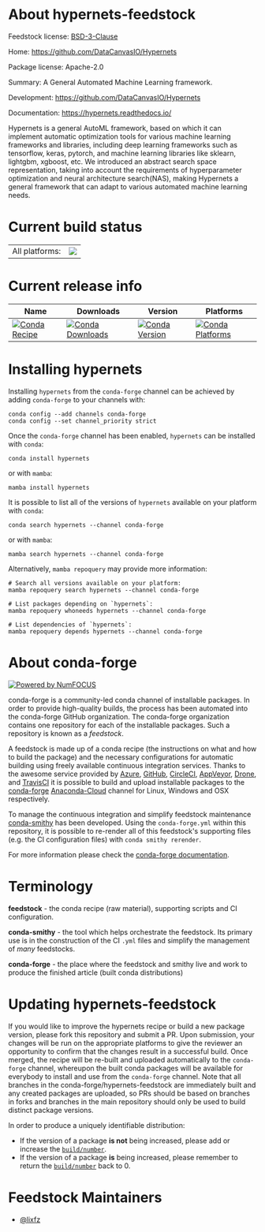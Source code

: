 About hypernets-feedstock
=========================

Feedstock license: [BSD-3-Clause](https://github.com/conda-forge/hypernets-feedstock/blob/main/LICENSE.txt)

Home: https://github.com/DataCanvasIO/Hypernets

Package license: Apache-2.0

Summary: A General Automated Machine Learning framework.

Development: https://github.com/DataCanvasIO/Hypernets

Documentation: https://hypernets.readthedocs.io/

Hypernets is a general AutoML framework, based on which it can implement automatic
optimization tools for various machine learning frameworks and libraries, including
deep learning frameworks such as tensorflow, keras, pytorch, and machine learning
libraries like sklearn, lightgbm, xgboost, etc.  We introduced an abstract search
space representation, taking into account the requirements of hyperparameter
optimization and neural architecture search(NAS), making Hypernets a general
framework that can adapt to various automated machine learning needs.


Current build status
====================


<table><tr><td>All platforms:</td>
    <td>
      <a href="https://dev.azure.com/conda-forge/feedstock-builds/_build/latest?definitionId=14792&branchName=main">
        <img src="https://dev.azure.com/conda-forge/feedstock-builds/_apis/build/status/hypernets-feedstock?branchName=main">
      </a>
    </td>
  </tr>
</table>

Current release info
====================

| Name | Downloads | Version | Platforms |
| --- | --- | --- | --- |
| [![Conda Recipe](https://img.shields.io/badge/recipe-hypernets-green.svg)](https://anaconda.org/conda-forge/hypernets) | [![Conda Downloads](https://img.shields.io/conda/dn/conda-forge/hypernets.svg)](https://anaconda.org/conda-forge/hypernets) | [![Conda Version](https://img.shields.io/conda/vn/conda-forge/hypernets.svg)](https://anaconda.org/conda-forge/hypernets) | [![Conda Platforms](https://img.shields.io/conda/pn/conda-forge/hypernets.svg)](https://anaconda.org/conda-forge/hypernets) |

Installing hypernets
====================

Installing `hypernets` from the `conda-forge` channel can be achieved by adding `conda-forge` to your channels with:

```
conda config --add channels conda-forge
conda config --set channel_priority strict
```

Once the `conda-forge` channel has been enabled, `hypernets` can be installed with `conda`:

```
conda install hypernets
```

or with `mamba`:

```
mamba install hypernets
```

It is possible to list all of the versions of `hypernets` available on your platform with `conda`:

```
conda search hypernets --channel conda-forge
```

or with `mamba`:

```
mamba search hypernets --channel conda-forge
```

Alternatively, `mamba repoquery` may provide more information:

```
# Search all versions available on your platform:
mamba repoquery search hypernets --channel conda-forge

# List packages depending on `hypernets`:
mamba repoquery whoneeds hypernets --channel conda-forge

# List dependencies of `hypernets`:
mamba repoquery depends hypernets --channel conda-forge
```


About conda-forge
=================

[![Powered by
NumFOCUS](https://img.shields.io/badge/powered%20by-NumFOCUS-orange.svg?style=flat&colorA=E1523D&colorB=007D8A)](https://numfocus.org)

conda-forge is a community-led conda channel of installable packages.
In order to provide high-quality builds, the process has been automated into the
conda-forge GitHub organization. The conda-forge organization contains one repository
for each of the installable packages. Such a repository is known as a *feedstock*.

A feedstock is made up of a conda recipe (the instructions on what and how to build
the package) and the necessary configurations for automatic building using freely
available continuous integration services. Thanks to the awesome service provided by
[Azure](https://azure.microsoft.com/en-us/services/devops/), [GitHub](https://github.com/),
[CircleCI](https://circleci.com/), [AppVeyor](https://www.appveyor.com/),
[Drone](https://cloud.drone.io/welcome), and [TravisCI](https://travis-ci.com/)
it is possible to build and upload installable packages to the
[conda-forge](https://anaconda.org/conda-forge) [Anaconda-Cloud](https://anaconda.org/)
channel for Linux, Windows and OSX respectively.

To manage the continuous integration and simplify feedstock maintenance
[conda-smithy](https://github.com/conda-forge/conda-smithy) has been developed.
Using the ``conda-forge.yml`` within this repository, it is possible to re-render all of
this feedstock's supporting files (e.g. the CI configuration files) with ``conda smithy rerender``.

For more information please check the [conda-forge documentation](https://conda-forge.org/docs/).

Terminology
===========

**feedstock** - the conda recipe (raw material), supporting scripts and CI configuration.

**conda-smithy** - the tool which helps orchestrate the feedstock.
                   Its primary use is in the construction of the CI ``.yml`` files
                   and simplify the management of *many* feedstocks.

**conda-forge** - the place where the feedstock and smithy live and work to
                  produce the finished article (built conda distributions)


Updating hypernets-feedstock
============================

If you would like to improve the hypernets recipe or build a new
package version, please fork this repository and submit a PR. Upon submission,
your changes will be run on the appropriate platforms to give the reviewer an
opportunity to confirm that the changes result in a successful build. Once
merged, the recipe will be re-built and uploaded automatically to the
`conda-forge` channel, whereupon the built conda packages will be available for
everybody to install and use from the `conda-forge` channel.
Note that all branches in the conda-forge/hypernets-feedstock are
immediately built and any created packages are uploaded, so PRs should be based
on branches in forks and branches in the main repository should only be used to
build distinct package versions.

In order to produce a uniquely identifiable distribution:
 * If the version of a package **is not** being increased, please add or increase
   the [``build/number``](https://docs.conda.io/projects/conda-build/en/latest/resources/define-metadata.html#build-number-and-string).
 * If the version of a package **is** being increased, please remember to return
   the [``build/number``](https://docs.conda.io/projects/conda-build/en/latest/resources/define-metadata.html#build-number-and-string)
   back to 0.

Feedstock Maintainers
=====================

* [@lixfz](https://github.com/lixfz/)

